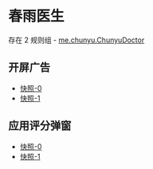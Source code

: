 # 春雨医生

存在 2 规则组 - [me.chunyu.ChunyuDoctor](/src/apps/me.chunyu.ChunyuDoctor.ts)

## 开屏广告

- [快照-0](https://gkd-kit.gitee.io/import/12661722)
- [快照-1](https://gkd-kit.gitee.io/import/12661937)

## 应用评分弹窗

- [快照-0](https://gkd-kit.gitee.io/import/12661907)
- [快照-1](https://gkd-kit.gitee.io/import/12661924)

